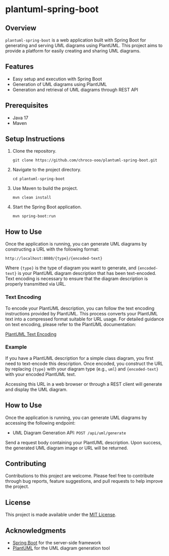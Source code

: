 # plantuml-spring-boot

## Overview
`plantuml-spring-boot` is a web application built with Spring Boot for generating and serving UML diagrams using PlantUML. This project aims to provide a platform for easily creating and sharing UML diagrams.

## Features
- Easy setup and execution with Spring Boot
- Generation of UML diagrams using PlantUML
- Generation and retrieval of UML diagrams through REST API

## Prerequisites
- Java 17
- Maven

## Setup Instructions
1. Clone the repository.
   ```
   git clone https://github.com/chroco-ooo/plantuml-spring-boot.git
   ```
2. Navigate to the project directory.
   ```
   cd plantuml-spring-boot
   ```
3. Use Maven to build the project.
   ```
   mvn clean install
   ```
4. Start the Spring Boot application.
   ```
   mvn spring-boot:run
   ```

## How to Use
Once the application is running, you can generate UML diagrams by constructing a URL with the following format:

```
http://localhost:8080/{type}/{encoded-text}
```

Where `{type}` is the type of diagram you want to generate, and `{encoded-text}` is your PlantUML diagram description that has been text-encoded. Text encoding is necessary to ensure that the diagram description is properly transmitted via URL.

### Text Encoding
To encode your PlantUML description, you can follow the text encoding instructions provided by PlantUML. This process converts your PlantUML text into a compressed format suitable for URL usage. For detailed guidance on text encoding, please refer to the PlantUML documentation:

[PlantUML Text Encoding](https://plantuml.com/ja/text-encoding)

### Example
If you have a PlantUML description for a simple class diagram, you first need to text-encode this description. Once encoded, you construct the URL by replacing `{type}` with your diagram type (e.g., `uml`) and `{encoded-text}` with your encoded PlantUML text.

Accessing this URL in a web browser or through a REST client will generate and display the UML diagram.

## How to Use
Once the application is running, you can generate UML diagrams by accessing the following endpoint:

- UML Diagram Generation API: `POST /api/uml/generate`

Send a request body containing your PlantUML description. Upon success, the generated UML diagram image or URL will be returned.

## Contributing
Contributions to this project are welcome. Please feel free to contribute through bug reports, feature suggestions, and pull requests to help improve the project.

## License
This project is made available under the [MIT License](LICENSE).

## Acknowledgments
- [Spring Boot](https://spring.io/projects/spring-boot) for the server-side framework
- [PlantUML](http://plantuml.com/) for the UML diagram generation tool

